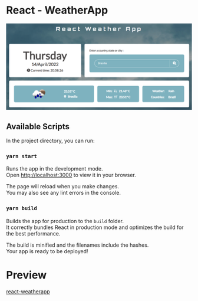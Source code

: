 # React - WeatherApp

![react-weatherapp](https://github.com/ArturdaSilvaRezende/WeatherApp/blob/master/weather-app.PNG)

## Available Scripts

In the project directory, you can run:

### `yarn start`

Runs the app in the development mode.\
Open [http://localhost:3000](http://localhost:3000) to view it in your browser.

The page will reload when you make changes.\
You may also see any lint errors in the console.

### `yarn build`

Builds the app for production to the `build` folder.\
It correctly bundles React in production mode and optimizes the build for the best performance.

The build is minified and the filenames include the hashes.\
Your app is ready to be deployed!

# Preview
[react-weatherapp](https://react-weather-app-artur.netlify.app)
